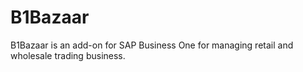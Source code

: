 # B1Bazaar
B1Bazaar is an add-on for SAP Business One for managing retail and wholesale trading business. 
